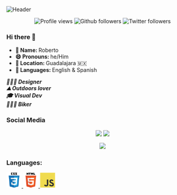 ![Header](Images/header.png)
<br>
<div align="center">
	<img src="https://komarev.com/ghpvc/?username=roberto3ruiz&color=blue&style=for-the-badge" alt="Profile views"/>
	<img src="https://img.shields.io/github/followers/roberto3ruiz?style=for-the-badge&logo=github&color=blue" alt="Github followers"/> 
	<img src="https://img.shields.io/twitter/follow/roberto3ruiz?style=for-the-badge&logo=twitter&color=blue" alt="Twitter followers"/>   
</div>

### Hi there 👋
<ul>

<li><b>👤 Name:  </b> Roberto </li>
<li><b>😄 Pronouns: </b>  he/Him </li>
<li><b>📍 Location:  </b> Guadalajara 🇲🇽 </li>
<li><b>📣 Languages: </b>  English & Spanish </li>
	
</ul>

  <p align="left"><i><b>
  👨🏻‍💻 Designer<br>
  ⛰️ Outdoors lover<br>
  🎓 Visual Dev<br>
  🚵🏽‍♂️ Biker<br>
 
  </i></b></p>

<h3> Social Media </h3>
</div>

<div align="center">
  <a href="https://www.instagram.com/roberto3ruiz/" target="_blank"><img src="https://img.shields.io/badge/-Instagram-%23E4405F?style=for-the-badge&logo=instagram&logoColor=white" target="_blank"></a>
  <a href="https://www.linkedin.com/in/roberto3ruiz/" target="_blank"><img src="https://img.shields.io/badge/-LinkedIn-%230077B5?style=for-the-badge&logo=linkedin&logoColor=white" target="_blank"></a> 
  
  <a href="https://twitter.com/roberto3ruiz"><img src="https://img.shields.io/badge/-Twitter-%1DA1F2?style=for-the-badge&logo=twitter&logoColor=white&color=1DA1F2" target="_blank"></a>
</div>

<h3 align="left">Languages:</h3>
	<a href="https://www.w3schools.com/css/" target="_blank"> <img src="https://raw.githubusercontent.com/devicons/devicon/master/icons/css3/css3-original-wordmark.svg" alt="css3" width="40" height="40"/> </a>
	<a href="https://www.w3.org/html/" target="_blank"> <img src="https://raw.githubusercontent.com/devicons/devicon/master/icons/html5/html5-original-wordmark.svg" alt="html5" width="40" height="40"/> </a>
	<a href="https://developer.mozilla.org/en-US/docs/Web/JavaScript" target="_blank"> <img src="https://raw.githubusercontent.com/devicons/devicon/master/icons/javascript/javascript-original.svg" alt="javascript" width="40" height="40"/> </a>

</p>
<!--
**Roberto3ruiz/Roberto3ruiz** is a ✨ _special_ ✨ repository because its `README.md` (this file) appears on your GitHub profile.

Here are some ideas to get you started:

- 🔭 I’m currently working on ...
- 🌱 I’m currently learning ...
- 👯 I’m looking to collaborate on ...
- 🤔 I’m looking for help with ...
- 💬 Ask me about ...
- 📫 How to reach me: ...
- 😄 Pronouns: ...
- ⚡ Fun fact: ...
-->
